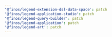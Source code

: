 ```yaml
---
'@finos/legend-extension-dsl-data-space': patch
'@finos/legend-application-studio': patch
'@finos/legend-query-builder': patch
'@finos/legend-application': patch
'@finos/legend-art': patch
---
```

